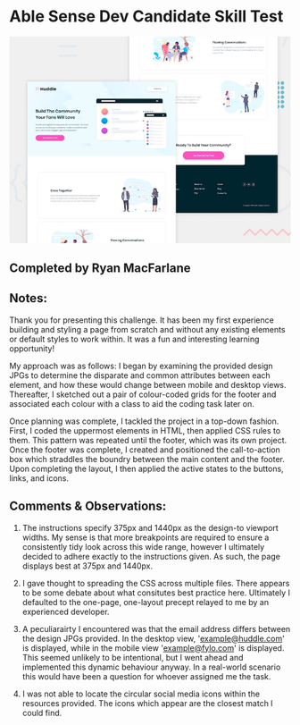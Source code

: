 # Able Sense Dev Candidate Skill Test

![Design preview for the Huddle landing page with alternating feature blocks coding challenge](./design/desktop-preview.jpg)

## Completed by Ryan MacFarlane

## Notes:

Thank you for presenting this challenge. It has been my first experience building and styling a page from scratch and without any existing elements or default styles to work within. It was a fun and interesting learning opportunity!

My approach was as follows: I began by examining the provided design JPGs to determine the disparate and common attributes between each element, and how these would change between mobile and desktop views. Thereafter, I sketched out a pair of colour-coded grids for the footer and associated each colour with a class to aid the coding task later on.

Once planning was complete, I tackled the project in a top-down fashion. First, I coded the uppermost elements in HTML, then applied CSS rules to them. This pattern was repeated until the footer, which was its own project. Once the footer was complete, I created and positioned the call-to-action box which straddles the boundry between the main content and the footer. Upon completing the layout, I then applied the active states to the buttons, links, and icons.

## Comments & Observations:

1. The instructions specify 375px and 1440px as the design-to viewport widths. My sense is that more breakpoints are required to ensure a consistently tidy look across this wide range, however I ultimately decided to adhere exactly to the instructions given. As such, the page displays best at 375px and 1440px.

2. I gave thought to spreading the CSS across multiple files. There appears to be some debate about what consitutes best practice here. Ultimately I defaulted to the one-page, one-layout precept relayed to me by an experienced developer.

3. A peculiarairty I encountered was that the email address differs between the design JPGs provided. In the desktop view, 'example@huddle.com' is displayed, while in the mobile view 'example@fylo.com' is displayed. This seemed unlikely to be intentional, but I went ahead and implemented this dynamic behaviour anyway. In a real-world scenario this would have been a question for whoever assigned me the task.

4. I was not able to locate the circular social media icons within the resources provided. The icons which appear are the closest match I could find.
